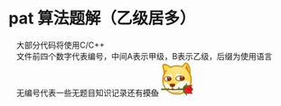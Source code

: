 pat 算法题解（乙级居多）
===
&emsp;大部分代码将使用C/C++<br>
&emsp;文件前四个数字代表编号，中间A表示甲级，B表示乙级，后缀为使用语言<br>
&emsp;无编号代表一些无题目知识记录还有~~摸鱼~~
<img src="./picture.jpg"/>